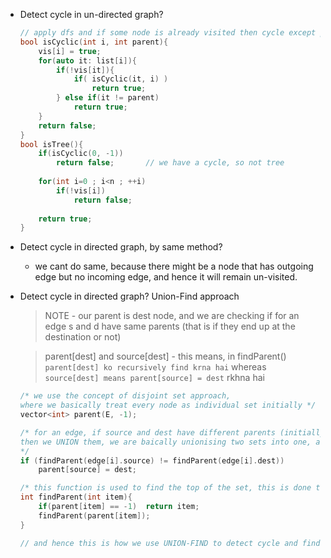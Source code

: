 - Detect cycle in un-directed graph?
    ```cpp
    // apply dfs and if some node is already visited then cycle except parent
    bool isCyclic(int i, int parent){
        vis[i] = true;
        for(auto it: list[i]){
            if(!vis[it]){
                if( isCyclic(it, i) )
                    return true;
            } else if(it != parent)
                return true;
        }
        return false;
    }
    bool isTree(){
        if(isCyclic(0, -1))
            return false;       // we have a cycle, so not tree
        
        for(int i=0 ; i<n ; ++i)
            if(!vis[i])
                return false;
        
        return true;
    }
    ```
- Detect cycle in directed graph, by same method?
    - we cant do same, because there might be a node that has outgoing edge but no incoming edge, and hence it will remain un-visited.
- Detect cycle in directed graph? Union-Find approach
    >NOTE - our parent is dest node, and we are checking if for an edge s and d have same parents (that is if they end up at the destination or not)

    > parent[dest] and source[dest] - this means, in findParent() `parent[dest] ko recursively find krna hai` whereas `source[dest] means parent[source] = dest` rkhna hai 
    ```cpp
    /* we use the concept of disjoint set approach, 
    where we basically treat every node as individual set initially */
    vector<int> parent(E, -1);
    
    /* for an edge, if source and dest have different parents (initially both source and dest index), 
    then we UNION them, we are baically unionising two sets into one, and treating the dest index as top, which can be used to identify a set (how to differentiate sets? by finding their tops using parent array)
    */
    if (findParent(edge[i].source) != findParent(edge[i].dest))
        parent[source] = dest; 
    
    /* this function is used to find the top of the set, this is done to identify the subset from the given item */
    int findParent(int item){
        if(parent[item] == -1)  return item;
        findParent(parent[item]);
    }
    
    // and hence this is how we use UNION-FIND to detect cycle and find MST (later on) for a graph
    ```